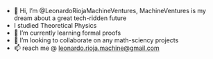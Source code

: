 - 👋 Hi, I’m @LeonardoRiojaMachineVentures, MachineVentures is my dream about a great tech-ridden future
- I studied Theoretical Physics
- 🌱 I’m currently learning formal proofs
- 💞️ I’m looking to collaborate on any math-sciency projects
- 📫 reach me @ leonardo.rioja.machine@gmail.com
